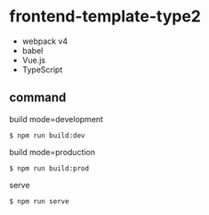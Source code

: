 # frontend-template-type2

- webpack v4
- babel
- Vue.js
- TypeScript

## command

build mode=development

```
$ npm run build:dev
```

build mode=production

```
$ npm run build:prod
```

serve

```
$ npm run serve
```
